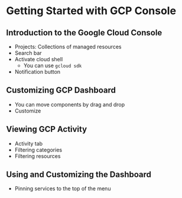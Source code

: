 # Getting Started with GCP Console

## Introduction to the Google Cloud Console

* Projects: Collections of managed resources
* Search bar
* Activate cloud shell
    * You can use `gcloud sdk`
* Notification button

## Customizing GCP Dashboard

* You can move components by drag and drop
* Customize

## Viewing GCP Activity

* Activity tab
* Filtering categories
* Filtering resources

## Using and Customizing the Dashboard

* Pinning services to the top of the menu
